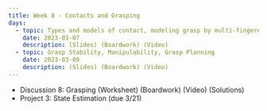 ```yaml
---
title: Week 8 - Contacts and Grasping
days:
  - topic: Types and models of contact, modeling grasp by multi-fingered hands
    date: 2023-03-07
    description: (Slides) (Boardwork) (Video)  
  - topic: Grasp Stability, Manipulability, Grasp Planning
    date: 2023-03-09
    description: (Slides) (Boardwork) (Video) 
---
```


- Discussion 8: Grasping (Worksheet) (Boardwork) (Video) (Solutions)
- Project 3: State Estimation (due 3/21)

<a id="Week9"></a>
